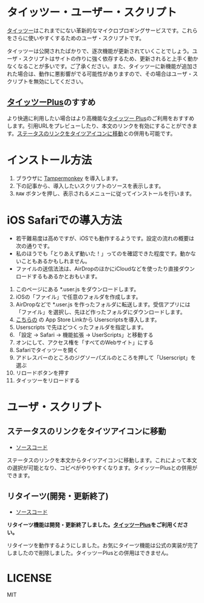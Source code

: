 # タイッツー・ユーザー・スクリプト

[タイッツー](https://taittsuu.com/)はこれまでにない革新的なマイクロブロギングサービスです。これらをさらに使いやすくするためのユーザ・スクリプトです。

タイッツーは公開されたばかりで、逐次機能が更新されていくことでしょう。ユーザ・スクリプトはサイトの作りに強く依存するため、更新されると上手く動かなくなることが多いです。ご了承ください。また、タイッツーに新機能が追加された場合は、動作に悪影響がでる可能性がありますので、その場合はユーザ・スクリプトを無効にしてください。

##  [タイッツーPlus](https://github.com/ikasoba/taittsuu-plus)のすすめ

より快適に利用したい場合はより高機能な[タイッツー Plus](https://github.com/ikasoba/taittsuu-plus)のご利用をおすすめします。引用URLをプレビューしたり、本文のリンクを有効にすることができます。[ステータスのリンクをタイツアイコンに移動](./moveStatusLink.user.js)との併用も可能です。

# インストール方法

1. ブラウザに [Tampermonkey](https://www.tampermonkey.net/) を導入します。
2. 下の記事から、導入したいスクリプトのソースを表示します。
3. `RAW` ボタンを押し、表示されるメニューに従ってインストールを行います。

# iOS Safariでの導入方法

* 若干難易度は高めですが、iOSでも動作するようです。設定の流れの概要は次の通りです。
* 私のほうでも「とりあえず動いた！」ってのを確認できた程度です。動かないこともあるかもしれません。
* ファイルの送信法法は、AirDropのほかにiCloudなどを使ったり直接ダウンロードするもあるかとおもいます。

1. このページにある *.user.js をダウンロードします。
2. iOSの「ファイル」で任意のフォルダを作成します。
3. AirDropなどで *.user.js を作ったフォルダに転送します。受信アプリには「ファイル」を選択し、先ほど作ったフォルダにダウンロードします。
4. [こちらの](https://github.com/quoid/userscripts) の App Store Linkから Userscriptsを導入します。
5. Userscripts で先ほどつくったフォルダを指定します。
6. 「設定 → Safari → 機能拡張 → UserScripts」と移動する
7. オンにして、アクセス権を「すべてのWebサイト」にする
8. Safariでタイッツーを開く
9. アドレスバーのところのジグソーパズルのところを押して「Userscript」を選ぶ
10. リロードボタンを押す
11. タイッツーをリロードする

# ユーザ・スクリプト

## ステータスのリンクをタイツアイコンに移動

* [ソースコード](./moveStatusLink.user.js)

ステータスのリンクを本文からタイツアイコンに移動します。これによって本文の選択が可能となり、コピペがやりやすくなります。タイッツーPlusとの併用ができます。

## リタイーツ(開発・更新終了)

* [ソースコード](./reOkiniTaittsuu.user.js)

**リタイーツ機能は開発・更新終了しました。[タイッツーPlus](https://github.com/ikasoba/taittsuu-plus)をご利用ください。**

リタイーツを動作するようにしました。お気にタイーツ機能は公式の実装が完了しましたので削除しました。タイッツーPlusとの併用はできません。

# LICENSE

MIT